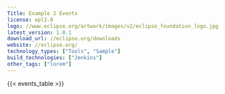 ```yaml
---
Title: Example 2 Events
license: epl2.0
logo: //www.eclipse.org/artwork/images/v2/eclipse_foundation_logo.jpg
latest_version: 1.0.1
download_url: //eclipse.org/downloads
website: //eclipse.org/
technology_types: ["Tools", "Sample"]
build_technologies: ["Jenkins"]
other_tags: ["lorem"]
---
```


{{< events_table >}}